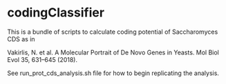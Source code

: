 # codingClassifier

This is a bundle of scripts to calculate coding potential of Saccharomyces CDS as in 

Vakirlis, N. et al. A Molecular Portrait of De Novo Genes in Yeasts. Mol Biol Evol 35, 631–645 (2018).

See run_prot_cds_analysis.sh file for how to begin replicating the analysis.
